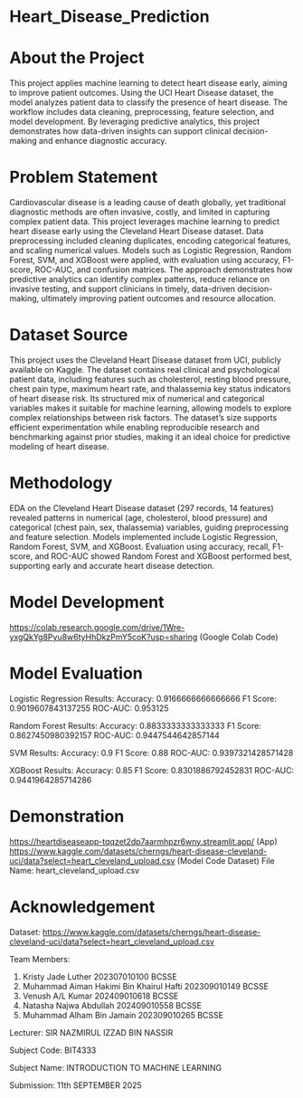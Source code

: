 ﻿# Heart_Disease_Prediction
# About the Project
This project applies machine learning to detect heart disease early, aiming to improve patient outcomes. Using the UCI Heart Disease dataset, the model analyzes patient data to classify the presence of heart disease. The workflow includes data cleaning, preprocessing, feature selection, and model development. By leveraging predictive analytics, this project demonstrates how data-driven insights can support clinical decision-making and enhance diagnostic accuracy.

# Problem Statement
Cardiovascular disease is a leading cause of death globally, yet traditional diagnostic methods are often invasive, costly, and limited in capturing complex patient data. This project leverages machine learning to predict heart disease early using the Cleveland Heart Disease dataset. Data preprocessing included cleaning duplicates, encoding categorical features, and scaling numerical values. Models such as Logistic Regression, Random Forest, SVM, and XGBoost were applied, with evaluation using accuracy, F1-score, ROC-AUC, and confusion matrices. The approach demonstrates how predictive analytics can identify complex patterns, reduce reliance on invasive testing, and support clinicians in timely, data-driven decision-making, ultimately improving patient outcomes and resource allocation.

# Dataset Source
This project uses the Cleveland Heart Disease dataset from UCI, publicly available on Kaggle. The dataset contains real clinical and psychological patient data, including features such as cholesterol, resting blood pressure, chest pain type, maximum heart rate, and thalassemia key status indicators of heart disease risk. Its structured mix of numerical and categorical variables makes it suitable for machine learning, allowing models to explore complex relationships between risk factors. The dataset’s size supports efficient experimentation while enabling reproducible research and benchmarking against prior studies, making it an ideal choice for predictive modeling of heart disease.

# Methodology
EDA on the Cleveland Heart Disease dataset (297 records, 14 features) revealed patterns in numerical (age, cholesterol, blood pressure) and categorical (chest pain, sex, thalassemia) variables, guiding preprocessing and feature selection. Models implemented include Logistic Regression, Random Forest, SVM, and XGBoost. Evaluation using accuracy, recall, F1-score, and ROC-AUC showed Random Forest and XGBoost performed best, supporting early and accurate heart disease detection.

# Model Development
https://colab.research.google.com/drive/1Wre-yxgQkYg8Pyu8w6tyHhDkzPmY5coK?usp=sharing (Google Colab Code)

# Model Evaluation
Logistic Regression Results:
Accuracy: 0.9166666666666666
F1 Score: 0.9019607843137255
ROC-AUC: 0.953125

Random Forest Results:
Accuracy: 0.8833333333333333
F1 Score: 0.8627450980392157
ROC-AUC: 0.9447544642857144

SVM Results:
Accuracy: 0.9
F1 Score: 0.88
ROC-AUC: 0.9397321428571428

XGBoost Results:
Accuracy: 0.85
F1 Score: 0.8301886792452831
ROC-AUC: 0.9441964285714286

# Demonstration
https://heartdiseaseapp-tqqzet2dp7aarmhpzr6wny.streamlit.app/ (App)
https://www.kaggle.com/datasets/cherngs/heart-disease-cleveland-uci/data?select=heart_cleveland_upload.csv (Model Code Dataset) 
File Name: heart_cleveland_upload.csv

# Acknowledgement
Dataset: https://www.kaggle.com/datasets/cherngs/heart-disease-cleveland-uci/data?select=heart_cleveland_upload.csv

Team Members:
1. Kristy Jade Luther 202307010100 BCSSE
2. Muhammad Aiman Hakimi Bin Khairul Hafti 202309010149 BCSSE
3. Venush A/L Kumar 202409010618 BCSSE
4. Natasha Najwa Abdullah 202409010558 BCSSE
5. Muhammad Alham Bin Jamain 202309010265 BCSSE

Lecturer: SIR NAZMIRUL IZZAD BIN NASSIR

Subject Code: BIT4333

Subject Name: INTRODUCTION TO MACHINE LEARNING

Submission: 11th SEPTEMBER 2025

